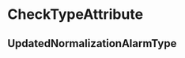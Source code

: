 ﻿---  
uid: MajorChangeChecker_2_23_2  
---

# CheckTypeAttribute

## UpdatedNormalizationAlarmType
